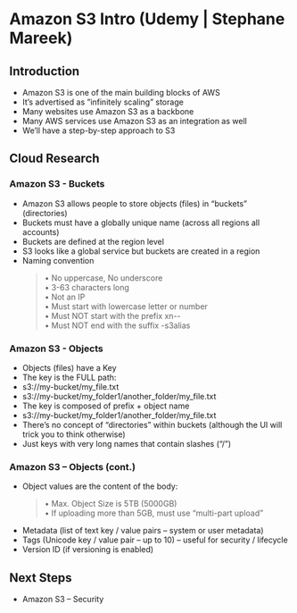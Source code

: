# Amazon S3 Intro (Udemy | Stephane Mareek)

## Introduction

- Amazon S3 is one of the main building blocks of AWS
- It’s advertised as ”infinitely scaling” storage
- Many websites use Amazon S3 as a backbone
- Many AWS services use Amazon S3 as an integration as well
- We’ll have a step-by-step approach to S3

## Cloud Research

### Amazon S3 - Buckets

- Amazon S3 allows people to store objects (files) in “buckets” (directories)
- Buckets must have a globally unique name (across all regions all accounts)
- Buckets are defined at the region level
- S3 looks like a global service but buckets are created in a region
- Naming convention
  > • No uppercase, No underscore
  > <br>• 3-63 characters long
  > <br>• Not an IP
  > <br>• Must start with lowercase letter or number
  > <br>• Must NOT start with the prefix xn--
  > <br>• Must NOT end with the suffix -s3alias

### Amazon S3 - Objects

- Objects (files) have a Key
- The key is the FULL path:
- s3://my-bucket/my_file.txt
- s3://my-bucket/my_folder1/another_folder/my_file.txt
- The key is composed of prefix + object name
- s3://my-bucket/my_folder1/another_folder/my_file.txt
- There’s no concept of “directories” within buckets
  (although the UI will trick you to think otherwise)
- Just keys with very long names that contain slashes (“/”)

### Amazon S3 – Objects (cont.)

- Object values are the content of the body:
  > • Max. Object Size is 5TB (5000GB)
  > <br>• If uploading more than 5GB, must use “multi-part upload”
- Metadata (list of text key / value pairs – system or user metadata)
- Tags (Unicode key / value pair – up to 10) – useful for security / lifecycle
- Version ID (if versioning is enabled)

## Next Steps

- Amazon S3 – Security
